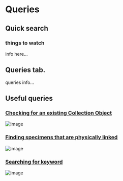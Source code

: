 # Queries
## Quick search


### things to watch
info here...

## Queries tab.  
queries info...

## Useful queries

### [Checking for an existing Collection Object](https://herb-rbge.specifycloud.org/specify/query/90/)
![image](https://user-images.githubusercontent.com/6713716/174097190-c935aedb-3fb0-41fb-9087-e6decd8ac0cf.png)

### [Finding specimens that are physically linked](https://herb-rbge.specifycloud.org/specify/query/91/)
![image](https://user-images.githubusercontent.com/6713716/174116304-38d2b655-cde6-4c9e-942d-880a6aa5aca0.png)

### [Searching for keyword](https://herb-rbge.specifycloud.org/specify/query/92/)
![image](https://user-images.githubusercontent.com/6713716/174169890-02a288c8-0491-48d4-b6c8-9e2f7fb0da18.png)
